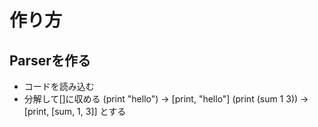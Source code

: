 # 作り方

## Parserを作る
* コードを読み込む
* 分解して[]に収める
(print "hello") -> [print, "hello"]
(print (sum 1 3)) -> [print, [sum, 1, 3]]
とする

